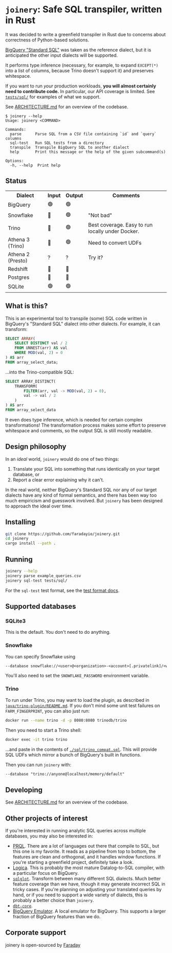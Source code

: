 # `joinery`: Safe SQL transpiler, written in Rust

It was decided to write a greenfield transpiler in Rust due to concerns about correctness of Python-based solutions.

[BigQuery "Standard SQL"](https://cloud.google.com/bigquery/docs/reference/standard-sql/query-syntax) was taken as the reference dialect, but it is anticipated the other input dialects will be supported.

It performs type inference (necessary, for example, to expand `EXCEPT(*)` into a list of columns, because Trino doesn't support it) and preserves whitespace.

If you want to run _your_ production workloads, **you will almost certainly need to contribute code.** In particular, our API coverage is limited. See [`tests/sql/`](./tests/sql/) for examples of what we support.

See [ARCHITECTURE.md](./ARCHITECTURE.md) for an overview of the codebase.

```
$ joinery --help
Usage: joinery <COMMAND>

Commands:
  parse      Parse SQL from a CSV file containing `id` and `query` columns
  sql-test   Run SQL tests from a directory
  transpile  Transpile BigQuery SQL to another dialect
  help       Print this message or the help of the given subcommand(s)

Options:
  -h, --help  Print help
```

## Status

<table>
    <tr>
        <th>Dialect</th>
        <th>Input</th>
        <th>Output</th>
        <th>Comments</th>
    </tr>
    <tr>
        <td>BigQuery</td>
        <td>🟢</td>
        <td>🟢</td>
        <td></td>
    </tr>
        <tr>
        <td>Snowflake</td>
        <td>🔴</td>
        <td>🟢</td>
        <td>"Not bad"</td>
    </tr>
    <tr>
        <td>Trino</td>
        <td>🔴</td>
        <td>🟢</td>
        <td>Best coverage. Easy to run locally under Docker.</td>
    </tr>
    <tr>
        <td>Athena 3 (Trino)</td>
        <td>🔴</td>
        <td>🟢</td>
        <td>Need to convert UDFs</td>
    </tr>
    <tr>
        <td>Athena 2 (Presto)</td>
        <td>?</td>
        <td>?</td>
        <td>Try it?</td>
    </tr>
    <tr>
        <td>Redshift</td>
        <td>🔴</td>
        <td>🔴</td>
        <td></td>
    </tr>
    <tr>
        <td>Postgres</td>
        <td>🔴</td>
        <td>🔴</td>
        <td></td>
    </tr>
    <tr>
        <td>SQLite</td>
        <td>🟢</td>
        <td>🟢</td>
        <td></td>
    </tr>
</table>


## What is this?

This is an experimental tool to transpile (some) SQL code written in BigQuery's "Standard SQL" dialect into other dialects. For example, it can transform:

```sql
SELECT ARRAY(
    SELECT DISTINCT val / 2
    FROM UNNEST(arr) AS val
    WHERE MOD(val, 2) = 0
) AS arr
FROM array_select_data;
```

...into the Trino-compatible SQL:

```sql
SELECT ARRAY_DISTINCT(
    TRANSFORM(
        FILTER(arr, val -> MOD(val, 2) = 0),
        val -> val / 2
    )
) AS arr
FROM array_select_data
```

It even does type inference, which is needed for certain complex transformations! The transformation process makes some effort to preserve whitespace and comments, so the output SQL is still mostly readable.

## Design philosophy

In an _ideal_ world, `joinery` would do one of two things:

1. Translate your SQL into something that runs identically on your target database, or
2. Report a clear error explaining why it can't.

In the real world, neither BigQuery's Standard SQL nor any of our target dialects have any kind of formal semantics, and there has been way too much empiricism and guesswork involved. But `joinery` has been designed to approach the ideal over time.

## Installing

```bash
git clone https://github.com/faradayio/joinery.git
cd joinery
cargo install --path .
```

## Running

```bash
joinery --help
joinery parse example_queries.csv
joinery sql-test tests/sql/
```

For the `sql-test` test format, see the [test format docs][tests].

[tests]: ./tests/sql/README.md

## Supported databases

### SQLite3

This is the default. You don't need to do anything.

### Snowflake

You can specify Snowflake using

```txt
--database snowflake://<user>@<organization>-<account>[.privatelink]/<warehouse>/<database>
```

You'll also need to set the `SNOWFLAKE_PASSWORD` environment variable.

### Trino

To run under Trino, you may want to load the plugin, as described in [`java/trino-plugin/README.md`](./java/trino-plugin/README.md). If you don't mind some unit test failures on `FARM_FINGERPRINT`, you can also just run:

```bash
docker run --name trino -d -p 8080:8080 trinodb/trino
```

Then you need to start a Trino shell:

```bash
docker exec -it trino trino
```

...and paste in the contents of [`./sql/trino_compat.sql`](./sql/trino_compat.sql). This will provide SQL UDFs which mirror a bunch of BigQuery's built in functions.

Then you can run `joinery` with:

```txt
--database "trino://anyone@localhost/memory/default"
```

## Developing

See [ARCHITECTURE.md](./ARCHITECTURE.md) for an overview of the codebase.


## Other projects of interest

If you're interested in running analytic SQL queries across multiple databases, you may also be interested in:

- [PRQL](https://prql-lang.org/). There are a lot of languages out there that compile to SQL, but this one is my favorite. It reads as a pipeline from top to bottom, the features are clean and orthogonal, and it handles window functions. If you're starting a greenfield project, definitely take a look.
- [Logica](https://logica.dev/). This is probably the most mature Datalog-to-SQL compiler, with a particular focus on BigQuery.
- [`sqlglot`](https://github.com/tobymao/sqlglot). Transform between many different SQL dialects. Much better feature coverage than we have, though it may generate incorrect SQL in tricky cases. If you're planning on adjusting your translated queries by hand, or if you need to support a wide variety of dialects, this is probably a better choice than `joinery`.
- [`dbt-core`](https://github.com/dbt-labs/dbt-core).
- [BigQuery Emulator](https://github.com/goccy/bigquery-emulator). A local emulator for BigQuery. This supports a larger fraction of BigQuery features than we do.

## Corporate support

joinery is open-sourced by [Faraday](https://faraday.ai)

